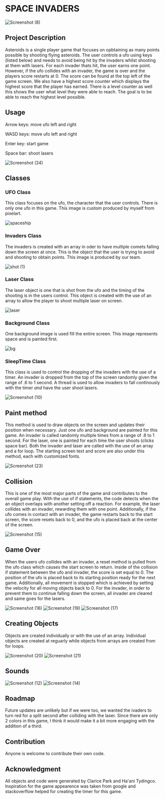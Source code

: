 # __SPACE INVADERS__
  
![Screenshot (8)](https://user-images.githubusercontent.com/70664877/167709331-862d2e3c-ea88-45dd-b9af-9a377f61fd4c.png)

  
## Project Description
Asteroids is a single player game that focuses on opbtaining as many points possible by shooting flying asteroids. The user controls a ufo using keys (listed below) and needs to avoid being hit by the invaders whilst shooting at them with lasers. For each invader thats hit, the user earns one point. However, if the ufo collides with an invader, the game is over and the players score restarts at 0. The score can be found at the top left of the game screen. We also have a highest score counter which displays the highest score that the player has earned. There is a level counter as well this shows the user what level they were able to reach. The goal is to be able to reach the highest level possible.

## Usage
Arrow keys: move ufo left and right

WASD keys: move ufo left and right

Enter key: start game

Space bar: shoot lasers

![Screenshot (24)](https://user-images.githubusercontent.com/70664877/167712036-40332353-a72f-4b6a-865e-bd2aae510596.png)

## Classes

### UFO Class
This class focuses on the ufo, the character that the user controls. There is only one ufo in this game. This image is custom produced by myself from pixelart.

![spaceship](https://user-images.githubusercontent.com/70664877/167707583-6f87e484-4ac6-4ab9-b1be-bca45f0d0ccc.png)

### Invaders Class
The invaders is created with an array in oder to have multiple comets falling down the screen at once. This is the object that the user is trying to avoid and shooting to obtain points. This image is produced by our team.

![shot (1)](https://user-images.githubusercontent.com/70664877/167707842-492ec3cd-9fdf-4fff-b0fb-3c8595ce457e.gif)

### Laser Class
The laser object is one that is shot from the ufo and the timing of the shooting is in the users control. This object is created with the use of an array to allow the player to shoot multiple laser on screen.

![laser](https://user-images.githubusercontent.com/70664877/148605929-099cf4b8-3cce-4564-93d0-5d8ba970e52d.png)

### Background Class
One background image is used fill the entire screen. This image represents space and is painted first. 

![bg](https://user-images.githubusercontent.com/70664877/167707742-062834a1-df5a-49fb-91be-4f854e3dfaab.png)

### SleepTime Class
This class is used to control the dropping of the invaders with the use of a timer. An invader is dropped from the top of the screen randomly given the range of .6 to 1 second. A thread is used to allow invaders to fall continously with the timer _and_ have the user shoot lasers.

![Screenshot (10)](https://user-images.githubusercontent.com/70664877/167709829-c9fb90df-cfa6-4ffc-83fa-10b35ba1f456.png)

## Paint method
This method is used to draw objects on the screen and updates their position when necessary. Just one ufo and background are painted for this game. An invader is called randomly multiple times from a range of .6 to 1 second. For the laser, one is painted for each time the user shoots (clicks space bar). Both the invader and laser are called with the use of an array and a for loop. The starting screen text and score are also under this method, each with customized fonts.

![Screenshot (23)](https://user-images.githubusercontent.com/70664877/167711859-fb0f8c55-9f23-458b-a290-7aaff1236058.png)

## Collision
This is one of the most major parts of the game and contributes to the overall game play. With the use of if statements, the code detects when the an object overlaps with another setting off a reaction. For example, the laser collides with an invader, rewarding them with one point. Additionally, if the ufo comes in contact with an invader, the game restarts back to the start screen, the score resets back to 0, and the ufo is placed back at the center of the screen. 

![Screenshot (15)](https://user-images.githubusercontent.com/70664877/167710648-e7c4af4a-8064-46de-9083-622cf5767188.png)

## Game Over
When the users ufo collides with an invader, a reset method is pulled from the ufo class which causes the start screen to return. Inside of the collision if statement between the ufo and invader, the score is set equal to 0. The position of the ufo is placed back to its starting position ready for the next game. Additionally, all movement is stopped which is achieved by setting the velocity for all moving objects back to 0. For the invader, in order to prevent them to continue falling down the screen, all invader are cleared and same goes for the lasers. 

![Screenshot (16)](https://user-images.githubusercontent.com/70664877/167711348-2b6a1073-0bbe-4bdb-8f1a-af2aa962e2dd.png)
![Screenshot (19)](https://user-images.githubusercontent.com/70664877/167711038-64cd33ee-226e-49e4-a085-7a6a38b74cd0.png)
![Screenshot (17)](https://user-images.githubusercontent.com/70664877/167711274-9ba0c4a5-2859-4deb-88d3-fa6e11c3f895.png)

## Creating Objects
Objects are created individually or with the use of an array. Individual objects are created at reguarly while objects from arrays are created from for loops.

![Screenshot (20)](https://user-images.githubusercontent.com/70664877/167711592-0936a45b-4bea-4c18-9bdd-fe4598c915cb.png)
![Screenshot (21)](https://user-images.githubusercontent.com/70664877/167711604-f2c989d2-a29b-462b-9261-dabd2b5d43a7.png)


## Sounds

![Screenshot (12)](https://user-images.githubusercontent.com/70664877/167710239-79f54e13-82cc-4d76-a7e4-6640df430359.png)
![Screenshot (14)](https://user-images.githubusercontent.com/70664877/167710424-dc871492-00f5-4a41-ae4c-804c52be539d.png)


## Roadmap
Future updates are unlikely but if we were too, we wanted the ivaders to turn red for a split second after colliding with the laser. Since there are only 2 colors in this game, I think it would make it a bit more engaging with the addition of a third. 

## Contribution
Anyone is welcome to contribute their own code.

## Acknowledgment
All objects and code were generated by Clarice Park and Ha'ani Tydingco. Inspiration for the game appearence was taken from google and stackoverflow helped for creating the timer for this game.
